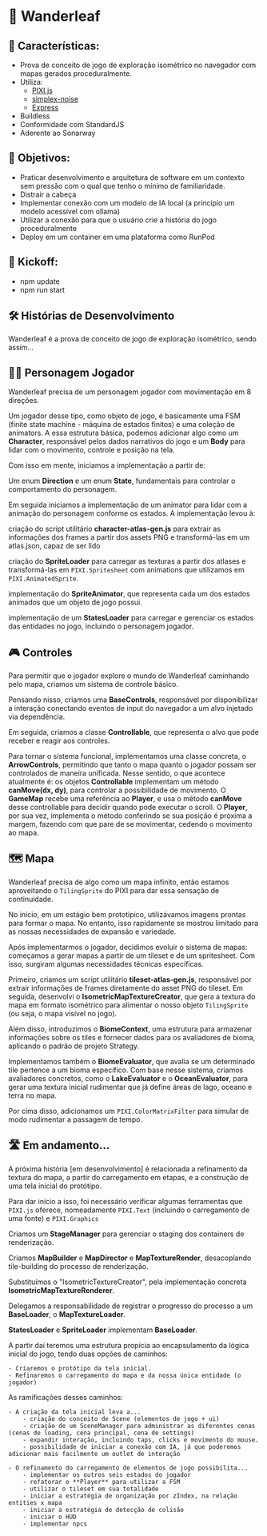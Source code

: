 # 🌿 Wanderleaf

## 📝 Características:
- Prova de conceito de jogo de exploração isométrico no navegador com mapas gerados proceduralmente.
- Utiliza: 
    - [PIXI.js](https://www.pixijs.com)
    - [simplex-noise](https://www.npmjs.com/package/simplex-noise)
    - [Express](https://expressjs.com/)
- Buildless
- Conformidade com StandardJS
- Aderente ao Sonarway

## 🎯 Objetivos:
- Praticar desenvolvimento e arquitetura de software em um contexto sem pressão com o qual que tenho o mínimo de familiaridade.
- Distrair a cabeça
- Implementar conexão com um modelo de IA local (a princípio um modelo acessível com ollama)
- Utilizar a conexão para que o usuário crie a história do jogo proceduralmente
- Deploy em um container em uma plataforma como RunPod

## 🚀 Kickoff:
 - npm update
 - npm run start

## 🛠️ Histórias de Desenvolvimento
Wanderleaf é a prova de conceito de jogo de exploração isométrico, sendo assim...

## 🧙‍♂️ Personagem Jogador
Wanderleaf precisa de um personagem jogador com movimentação em 8 direções.

Um jogador desse tipo, como objeto de jogo, é basicamente uma FSM (finite state machine - máquina de estados finitos) e uma coleção de animators. A essa estrutura básica, podemos adicionar algo como um **Character**, responsável pelos dados narrativos do jogo e um **Body** para lidar com o movimento, controle e posição na tela.

Com isso em mente, iniciamos a implementação a partir de:

Um enum  **Direction** e um enum **State**, fundamentais para controlar o comportamento do personagem.

Em seguida iniciamos a implementação de um animator para lidar com a animação do personagem conforme os estados. A implementação levou à:

criação do script utilitário **character-atlas-gen.js** para extrair as informações dos frames a partir dos assets PNG e transformá-las em um atlas.json, capaz de ser lido

criação do **SpriteLoader** para carregar as texturas a partir dos atlases e transformá-las em `PIXI.Spritesheet` com animations que utilizamos em `PIXI.AnimatedSprite`.

implementação do **SpriteAnimator**, que representa cada um dos estados animados que um objeto de jogo possui.

implementação de um **StatesLoader** para carregar e gerenciar os estados das entidades no jogo, incluindo o personagem jogador.


## 🎮 Controles
Para permitir que o jogador explore o mundo de Wanderleaf caminhando pelo mapa, criamos um sistema de controle básico.

Pensando nisso, criamos uma **BaseControls**, responsável por disponibilizar a interação conectando eventos de input do navegador a um alvo injetado via dependência.

Em seguida, criamos a classe **Controllable**, que representa o alvo que pode receber e reagir aos controles.

Para tornar o sistema funcional, implementamos uma classe concreta, o **ArrowControls**, permitindo que tanto o mapa quanto o jogador possam ser controlados de maneira unificada. Nesse sentido, o que acontece atualmente é: 
os objetos **Controllable** implementam um método **canMove(dx, dy)**, para controlar a possibilidade de movimento. O **GameMap** recebe uma referência ao **Player**, e usa o método **canMove** desse controllable para decidir quando pode executar o scroll. O **Player**, por sua vez, implementa o método conferindo se sua posição é próxima a margem, fazendo com que pare de se movimentar, cedendo o movimento ao mapa.


## 🗺️ Mapa
Wanderleaf precisa de algo como um mapa infinito, então estamos aproveitando o `TilingSprite` do PIXI para dar essa sensação de continuidade.

No início, em um estágio bem prototípico, utilizávamos imagens prontas para formar o mapa. No entanto, isso rapidamente se mostrou limitado para as nossas necessidades de expansão e variedade.

Após implementarmos o jogador, decidimos evoluir o sistema de mapas: começamos a gerar mapas a partir de um tileset e de um spritesheet. Com isso, surgiram algumas necessidades técnicas específicas.

Primeiro, criamos um script utilitário **tileset-atlas-gen.js**, responsável por extrair informações de frames diretamente do asset PNG do tileset. Em seguida, desenvolvi o **IsometricMapTextureCreator**, que gera a textura do mapa em formato isométrico para alimentar o nosso objeto `TilingSprite` (ou seja, o mapa visível no jogo).

Além disso, introduzimos o **BiomeContext**, uma estrutura para armazenar informações sobre os tiles e fornecer dados para os avaliadores de bioma, aplicando o padrão de projeto Strategy.

Implementamos também o **BiomeEvaluator**, que avalia se um determinado tile pertence a um bioma específico. Com base nesse sistema, criamos avaliadores concretos, como o **LakeEvaluator** e o **OceanEvaluator**, para gerar uma textura inicial rudimentar que já define áreas de lago, oceano e terra no mapa.

Por cima disso, adicionamos um `PIXI.ColorMatrixFilter` para simular de modo rudimentar a passagem de tempo.

## 🛣️ Em andamento...

A próxima história [em desenvolvimento] é relacionada a refinamento da textura do mapa, a partir do carregamento em etapas, e a construção de uma tela inicial do protótipo.

Para dar início a isso, foi necessário verificar algumas ferramentas que `PIXI.js` oferece, nomeadamente `PIXI.Text` (incluindo o carregamento de uma fonte) e `PIXI.Graphics`

Criamos um **StageManager** para gerenciar o staging dos containers de renderização.

Criamos **MapBuilder** e **MapDirector** e **MapTextureRender**, desacoplando tile-building do processo de renderização. 

Substituímos o "IsometricTextureCreator", pela implementação concreta **IsometricMapTextureRenderer**.

Delegamos a responsabilidade de registrar o progresso do processo a um **BaseLoader**, o **MapTextureLoader**.

**StatesLoader** e **SpriteLoader** implementam **BaseLoader**.


A partir daí teremos uma estrutura propícia ao encapsulamento da lógica inicial do jogo, tendo duas opções de caminhos:

    - Criaremos o protótipo da tela inicial.
    - Refinaremos o carregamento do mapa e da nossa única entidade (o jogador)

As ramificações desses caminhos:

    - A criação da tela inicial leva a...
        - criação do conceito de Scene (elementos de jogo + ui)
        - criação de um SceneManager para administrar as diferentes cenas (cenas de loading, cena principal, cena de settings)
        - expandir interação, incluindo taps, clicks e movimento do mouse.
        - possibilidade de iniciar a conexão com IA, já que poderemos adicionar mais facilmente um outlet de interação
    
    - O refinamento do carregamento de elementos de jogo possibilita...
        - implementar os outros seis estados do jogador
        - refatorar o **Player** para utilizar a FSM
        - utilizar o tileset em sua totalidade
        - iniciar a estratégia de organização por zIndex, na relação entities x mapa
        - iniciar a estratégia de detecção de colisão
        - iniciar o HUD
        - implementar npcs

